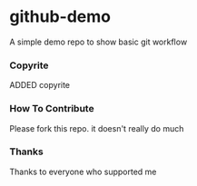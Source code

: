 # github-demo
A simple demo repo to show basic git workflow
### Copyrite
ADDED copyrite

### How To Contribute
Please fork this repo. it doesn't really do much

### Thanks
Thanks to everyone who supported me